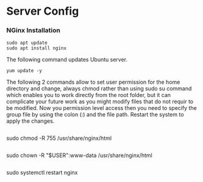 # Server Config

### NGinx Installation

```
sudo apt update
sudo apt install nginx
```

The following command updates Ubuntu server.
```
yum update -y
```


The following 2 commands allow to set user permission for the home directory and change, always chmod rather than using sudo su command which enables you to work directly from the root folder, but it can complicate your future work as you might modify files that do not requir to be modified. Now you permission level access then you need to specify the group file by using the colon (:) and the file path. Restart the system to apply the changes.
```
```
sudo chmod -R 755 /usr/share/nginx/html 
```
```
sudo chown -R "$USER":www-data /usr/share/nginx/html

```
```
sudo systemctl restart nginx 

```
```


